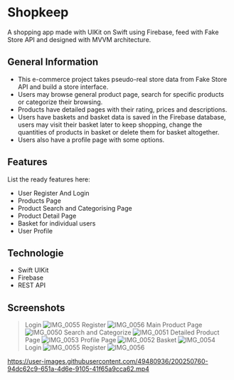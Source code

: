 # Shopkeep

A shopping app made with UIKit on Swift using Firebase, feed with Fake Store API and designed with MVVM architecture.

## General Information
- This e-commerce project takes pseudo-real store data from Fake Store API and build a store interface.
- Users may browse general product page, search for specific products or categorize their browsing.
- Products have detailed pages with their rating, prices and descriptions.
- Users have baskets and basket data is saved in the Firebase database, users may visit their basket later to keep shopping, change the quantities of products in basket or delete them for basket altogether.
- Users also have a profile page with some options.

## Features
List the ready features here:
- User Register And Login
- Products Page
- Product Search and Categorising Page
- Product Detail Page
- Basket for individual users
- User Profile


## Technologie
- Swift UIKit
- Firebase
- REST API

## Screenshots

> Login
![IMG_0055](https://user-images.githubusercontent.com/49480936/200582613-e623b576-7291-4fd0-92b8-77ca4e7f506f.PNG)
> Register
![IMG_0056](https://user-images.githubusercontent.com/49480936/200582614-d2301aab-c864-44de-b146-5a2c004810f5.PNG)
> Main Product Page
![IMG_0050](https://user-images.githubusercontent.com/49480936/200582581-16a9b8c6-42b3-405a-bf19-ffe657e4377e.PNG)
> Search and Categorize
![IMG_0051](https://user-images.githubusercontent.com/49480936/200582591-121ca55d-5334-4d87-9fa9-b3bc6ea953b0.PNG)
> Detailed Product Page
![IMG_0053](https://user-images.githubusercontent.com/49480936/200582606-a82aacda-f6dd-4e26-ba4f-a9ec97ac89e2.PNG)
> Profile Page
![IMG_0052](https://user-images.githubusercontent.com/49480936/200582602-4a5905c5-ea2b-4757-8350-ea07e32b5625.PNG)
> Basket
![IMG_0054](https://user-images.githubusercontent.com/49480936/200582612-8094a664-6798-4fa9-a706-831594b8a803.PNG)
> Login
![IMG_0055](https://user-images.githubusercontent.com/49480936/200582613-e623b576-7291-4fd0-92b8-77ca4e7f506f.PNG)
> Register
![IMG_0056](https://user-images.githubusercontent.com/49480936/200582614-d2301aab-c864-44de-b146-5a2c004810f5.PNG)



https://user-images.githubusercontent.com/49480936/200250760-94dc62c9-651a-4d6e-9105-41f65a9cca62.mp4

